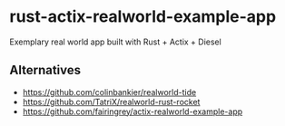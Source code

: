 # rust-actix-realworld-example-app
Exemplary real world app built with Rust + Actix + Diesel

## Alternatives
- https://github.com/colinbankier/realworld-tide
- https://github.com/TatriX/realworld-rust-rocket
- https://github.com/fairingrey/actix-realworld-example-app
